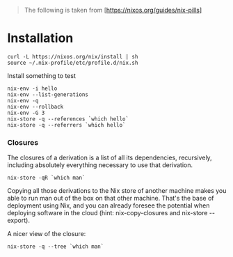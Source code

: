 
> The following is taken from [https://nixos.org/guides/nix-pills]

# Installation

    curl -L https://nixos.org/nix/install | sh
    source ~/.nix-profile/etc/profile.d/nix.sh

Install something to test

    nix-env -i hello
    nix-env --list-generations
    nix-env -q
    nix-env --rollback
    nix-env -G 3
    nix-store -q --references `which hello`
    nix-store -q --referrers `which hello`

### Closures
The closures of a derivation is a list of all its dependencies, recursively, including absolutely everything necessary to use that derivation.

    nix-store -qR `which man`

Copying all those derivations to the Nix store of another machine makes you able to run man out of the box on that other machine. That's the base of deployment using Nix, and you can already foresee the potential when deploying software in the cloud (hint: nix-copy-closures and nix-store --export).

A nicer view of the closure:

    nix-store -q --tree `which man`